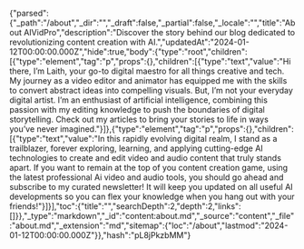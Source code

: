 {"parsed":{"_path":"/about","_dir":"","_draft":false,"_partial":false,"_locale":"","title":"About AIVidPro","description":"Discover the story behind our blog dedicated to revolutionizing content creation with AI.","updatedAt":"2024-01-12T00:00:00.000Z","hide":true,"body":{"type":"root","children":[{"type":"element","tag":"p","props":{},"children":[{"type":"text","value":"Hi there, I’m Laith, your go-to digital maestro for all things creative and tech. My journey as a video editor and animator has equipped me with the skills to convert abstract ideas into compelling visuals. But, I’m not your everyday digital artist. I’m an enthusiast of artificial intelligence, combining this passion with my editing knowledge to push the boundaries of digital storytelling. Check out my articles to bring your stories to life in ways you’ve never imagined."}]},{"type":"element","tag":"p","props":{},"children":[{"type":"text","value":"In this rapidly evolving digital realm, I stand as a trailblazer, forever exploring, learning, and applying cutting-edge AI technologies to create and edit video and audio content that truly stands apart. If you want to remain at the top of you content creation game, using the latest professional Ai video and audio tools, you should go ahead and subscribe to my curated newsletter! It will keep you updated on all useful AI developments so you can flex your knowledge when you hang out with your friends!"}]}],"toc":{"title":"","searchDepth":2,"depth":2,"links":[]}},"_type":"markdown","_id":"content:about.md","_source":"content","_file":"about.md","_extension":"md","sitemap":{"loc":"/about","lastmod":"2024-01-12T00:00:00.000Z"}},"hash":"pL8jPkzbMM"}